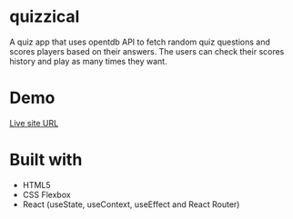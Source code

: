 # quizzical
A quiz app that uses opentdb API to fetch random quiz questions and scores players based on their answers. The users can check their scores history and play as many times they want.

# Demo
[Live site URL](https://quizzicalapptj.netlify.app/)

# Built with
* HTML5
* CSS Flexbox
* React (useState, useContext, useEffect and React Router)


